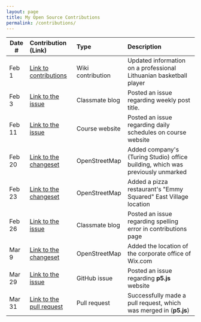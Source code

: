 ```yaml
---
layout: page
title: My Open Source Contributions
permalink: /contributions/
---
```


<!--
Type of the contribution should be "Wikipedia edit", "OpenStreet Map feature", "Documentation", "Course website", "Blog",
"Browse Add-on", etc.

The description should include a brief summary of what you did.

Replace the first row with your own contribution. 

-->





| Date #       | Contribution (Link)  | Type  | Description |
|---|:---|:---|:---|
| Feb 1   | [Link to contributions](https://en.wikipedia.org/wiki/Special:Contributions/Jn1917)    |  Wiki contribution   |   Updated information on a professional Lithuanian basketball player   |
| Feb 3   | [Link to the issue](https://github.com/nyu-ossd-s20/kmaraj-weekly/issues/1)    | Classmate blog    |   Posted an issue regarding weekly post title.    |
| Feb 11  | [Link to the issue](https://github.com/joannakl/ossd_s20/issues/12)    |  Course website   |  Posted an issue regarding daily schedules on course website    |
| Feb 20  | [Link to the changeset](https://www.openstreetmap.org/changeset/81253606#map=19/54.68413/25.28576) | OpenStreetMap | Added company's (Turing Studio) office building, which was previously unmarked |
| Feb 23  | [Link to the changeset](https://www.openstreetmap.org/changeset/81379118) | OpenStreetMap | Added a pizza restaurant's "Emmy Squared" East Village location |
| Feb 26  | [Link to the issue](https://github.com/nyu-ossd-s20/mattfan00-weekly/issues/1) | Classmate blog  | Posted an issue regarding spelling error in contributions page |
| Mar 9   | [Link to the changeset](https://www.openstreetmap.org/changeset/81942409) | OpenStreetMap   | Added the location of the corporate office of Wix.com |
| Mar 29  | [Link to the issue](https://github.com/processing/p5.js-website/issues/639) | GitHub issue   | Posted an issue regarding **p5.js** website |
| Mar 31  | [Link to the pull request](https://github.com/processing/p5.js-website/pull/640) | Pull request | Successfully made a pull request, which was merged in (**p5.js**) |
